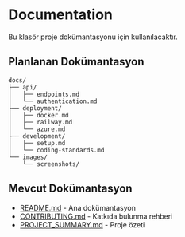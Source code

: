 # Documentation

Bu klasör proje dokümantasyonu için kullanılacaktır.

## Planlanan Dokümantasyon

```
docs/
├── api/
│   ├── endpoints.md
│   └── authentication.md
├── deployment/
│   ├── docker.md
│   ├── railway.md
│   └── azure.md
├── development/
│   ├── setup.md
│   └── coding-standards.md
└── images/
    └── screenshots/
```

## Mevcut Dokümantasyon

- [README.md](../README.md) - Ana dokümantasyon
- [CONTRIBUTING.md](../CONTRIBUTING.md) - Katkıda bulunma rehberi
- [PROJECT_SUMMARY.md](../PROJECT_SUMMARY.md) - Proje özeti
